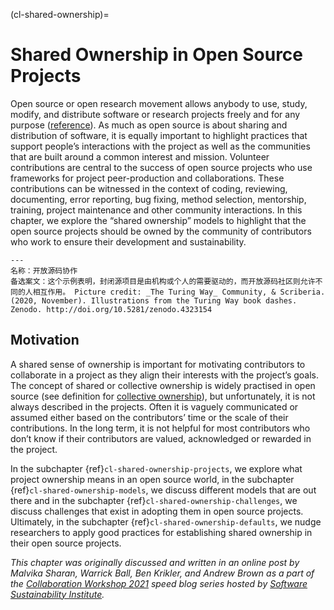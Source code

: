 (cl-shared-ownership)=
# Shared Ownership in Open Source Projects

Open source or open research movement allows anybody to use, study, modify, and distribute software or research projects freely and for any purpose ([reference](https://opensource.org/osd)). As much as open source is about sharing and distribution of software, it is equally important to highlight practices that support people’s interactions with the project as well as the communities that are built around a common interest and mission. Volunteer contributions are central to the success of open source projects who use frameworks for project peer-production and collaborations. These contributions can be witnessed in the context of coding, reviewing, documenting, error reporting, bug fixing, method selection, mentorship, training, project maintenance and other community interactions. In this chapter, we explore the “shared ownership” models to highlight that the open source projects should be owned by the community of contributors who work to ensure their development and sustainability.

```{figure} ../figures/open-source-collaboration.jpg
---
名称：开放源码协作
备选案文：这个示例表明，封闭源项目是由机构或个人的需要驱动的，而开放源码社区则允许不同的人相互作用。 Picture credit: _The Turing Way_ Community, & Scriberia. (2020, November). Illustrations from the Turing Way book dashes. Zenodo. http://doi.org/10.5281/zenodo.4323154
```

## Motivation

A shared sense of ownership is important for motivating contributors to collaborate in a project as they align their interests with the project’s goals. The concept of shared or collective ownership is widely practised in open source (see definition for [collective ownership](https://www.agilealliance.org/glossary/collective-ownership/)), but unfortunately, it is not always described in the projects. Often it is vaguely communicated or assumed either based on the contributors’ time or the scale of their contributions. In the long term, it is not helpful for most contributors who don’t know if their contributors are valued, acknowledged or rewarded in the project.

In the subchapter {ref}`cl-shared-ownership-projects`, we explore what project ownership means in an open source world, in the subchapter {ref}`cl-shared-ownership-models`, we discuss different models that are out there and in the subchapter {ref}`cl-shared-ownership-challenges`, we discuss challenges that exist in adopting them in open source projects. Ultimately, in the subchapter {ref}`cl-shared-ownership-defaults`, we nudge researchers to apply good practices for establishing shared ownership in their open source projects.

*This chapter was originally discussed and written in an online post by Malvika Sharan, Warrick Ball, Ben Krikler, and Andrew Brown as a part of the [Collaboration Workshop 2021](https://www.software.ac.uk/cw21) speed blog series hosted by [Software Sustainability Institute](https://www.software.ac.uk).*

